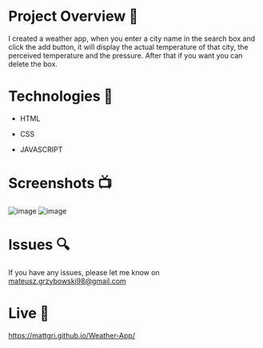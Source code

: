 # Project Overview  🎉
I created a weather app, when you enter a city name in the search box and click the add button, it will display the actual temperature of that city, the perceived temperature and the pressure. After that if you want you can delete the box.

# Technologies 🔧
* HTML

* CSS

* JAVASCRIPT

# Screenshots 📺
![image](https://user-images.githubusercontent.com/61913031/111883570-7aadce80-89bc-11eb-8f2c-5697ac2d3112.png)
![image](https://user-images.githubusercontent.com/61913031/111883681-2eaf5980-89bd-11eb-842d-1110febb99d5.png)

# Issues 🔍
 
 If you have any issues, please let me know on mateusz.grzybowski98@gmail.com
 
  # Live 📍
https://mattgri.github.io/Weather-App/
